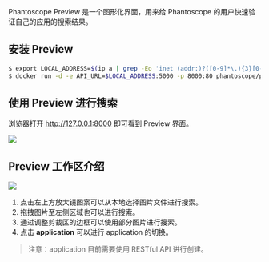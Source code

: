 
Phantoscope Preview 是一个图形化界面，用来给 Phantoscope 的用户快速验证自己的应用的搜索结果。

## 安装 Preview
```bash
$ export LOCAL_ADDRESS=$(ip a | grep -Eo 'inet (addr:)?([0-9]*\.){3}[0-9]*' | grep -Eo '([0-9]*\.){3}[0-9]*' | grep -v '127.0.0.1'| head -n 1)
$ docker run -d -e API_URL=$LOCAL_ADDRESS:5000 -p 8000:80 phantoscope/preview:0.2.0
```

## 使用 Preview 进行搜索
浏览器打开 http://127.0.0.1:8000 即可看到 Preview 界面。


![](https://live.staticflickr.com/65535/50140138947_2801b030df_o.gif)



## Preview 工作区介绍
![](../../../../.github/phantoscope-preview.png)

1. 点击左上方放大镜图案可以从本地选择图片文件进行搜索。
2. 拖拽图片至左侧区域也可以进行搜索。
3. 通过调整剪裁区的边框可以使用部分图片进行搜索。
4. 点击 **application** 可以进行 application 的切换。

> 注意：application 目前需要使用 RESTful API 进行创建。

